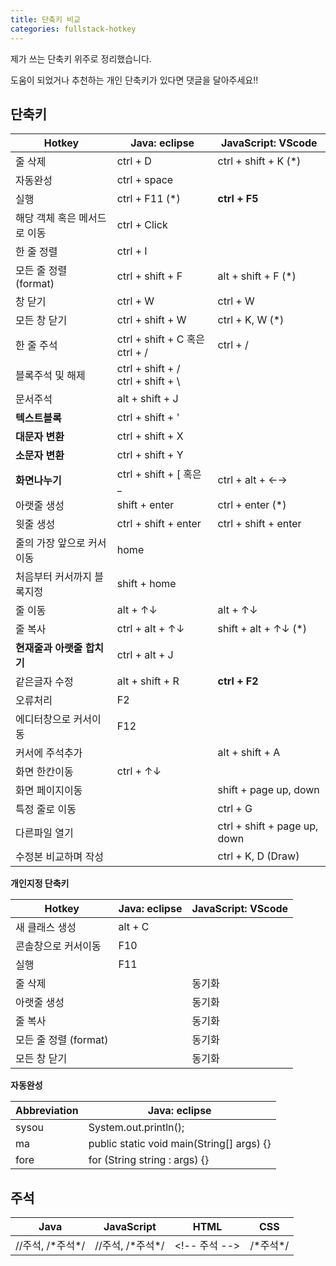 ```yaml
---
title: 단축키 비교
categories: fullstack-hotkey
---
```


제가 쓰는 단축키 위주로 정리했습니다.

도움이 되었거나 추천하는 개인 단축키가 있다면 댓글을 달아주세요!!

## 단축키 


| Hotkey                       | Java: eclipse                          | JavaScript: VScode           |
| ---------------------------- | -------------------------------------- | ---------------------------- |
| 줄 삭제                      | ctrl + D                               | ctrl + shift + K (*)         |
| 자동완성                     | ctrl + space                           |                              |
| 실행                         | ctrl + F11 (*)                         | **ctrl + F5**                |
| 해당 객체 혹은 메서드로 이동 | ctrl + Click                           |                              |
| 한 줄 정렬                   | ctrl + I                               |                              |
| 모든 줄 정렬 (format)        | ctrl + shift + F                       | alt + shift + F (*)          |
| 창 닫기                      | ctrl + W                               | ctrl + W                     |
| 모든 창 닫기                 | ctrl + shift + W                       | ctrl + K, W (*)              |
| 한 줄 주석                   | ctrl + shift + C 혹은 ctrl + /         | ctrl + /                     |
| 블록주석 및 해제             | ctrl + shift + /<br />ctrl + shift + \ |                              |
| 문서주석                     | alt + shift + J                        |                              |
| **텍스트블록**               | ctrl + shift + '                       |                              |
| **대문자 변환**              | ctrl + shift + X                       |                              |
| **소문자 변환**              | ctrl + shift + Y                       |                              |
| **화면나누기**               | ctrl + shift + [ 혹은 _                | ctrl + alt + ←→              |
| 아랫줄 생성                  | shift + enter                          | ctrl + enter (*)             |
| 윗줄 생성                    | ctrl + shift + enter                   | ctrl + shift + enter         |
| 줄의 가장 앞으로 커서이동    | home                                   |                              |
| 처음부터 커서까지 블록지정   | shift + home                           |                              |
| 줄 이동                      | alt + ↑↓                               | alt + ↑↓                     |
| 줄 복사                      | ctrl + alt + ↑↓                        | shift + alt + ↑↓ (*)         |
| **현재줄과 아랫줄 합치기**   | ctrl + alt + J                         |                              |
| 같은글자 수정                | alt + shift + R                        | **ctrl + F2**                |
| 오류처리                     | F2                                     |                              |
| 에디터창으로 커서이동        | F12                                    |                              |
| 커서에 주석추가              |                                        | alt + shift + A              |
| 화면 한칸이동                | ctrl + ↑↓                              |                              |
| 화면 페이지이동              |                                        | shift + page up, down        |
| 특정 줄로 이동               |                                        | ctrl + G                     |
| 다른파일 열기                |                                        | ctrl + shift + page up, down |
| 수정본 비교하며 작성         |                                        | ctrl + K, D (Draw)           |

**개인지정 단축키** 

| Hotkey                | Java: eclipse | JavaScript: VScode |
| --------------------- | ------------- | ------------------ |
| 새 클래스 생성        | alt + C       |                    |
| 콘솔창으로 커서이동   | F10           |                    |
| 실행                  | F11           |                    |
| 줄 삭제               |               | 동기화             |
| 아랫줄 생성           |               | 동기화             |
| 줄 복사               |               | 동기화             |
| 모든 줄 정렬 (format) |               | 동기화             |
| 모든 창 닫기          |               | 동기화             |

**자동완성** 

| Abbreviation | Java: eclipse                             |
| ------------ | ----------------------------------------- |
| sysou        | System.out.println();                     |
| ma           | public static void main(String[] args) {} |
| fore         | for (String string : args) {}             |

## 주석

| Java              | JavaScript        | HTML           | CSS       |
| ----------------- | ----------------- | -------------- | --------- |
| //주석, /\*주석*/ | //주석, /\*주석*/ | \<!-- 주석 --> | /\*주석*/ |

